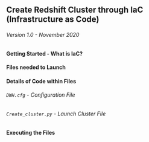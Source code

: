 ## Create Redshift Cluster through IaC (Infrastructure as Code)
###### Version 1.0 - November 2020

#### Getting Started - What is IaC?

#### Files needed to Launch

#### Details of Code within Files

###### `DWH.cfg` - Configuration File

###### `Create_cluster.py` - Launch Cluster File

#### Executing the Files

